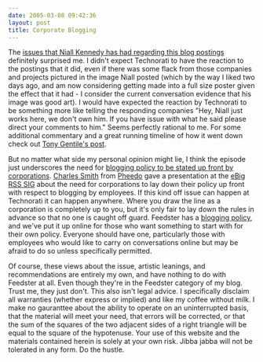 ```yaml
---
date: 2005-03-08 09:42:36
layout: post
title: Corporate Blogging
---
```


The [issues that Niall Kennedy has had regarding this blog postings](http://www.niallkennedy.com/blog/archives/2005/03/whose_voice_is.html) definitely surprised me. I didn't expect Technorati to have the reaction to the postings that it did, even if there was some flack from those companies and projects pictured in the image Niall posted (which by the way I liked two days ago, and am now considering getting made into a full size poster given the effect that it had - I consider the current conversation evidence that his image was good art). I would have expected the reaction by Technorati to be something more like telling the responding companies "Hey, Niall just works here, we don't own him.  If you have issue with what he said please direct your comments to him."  Seems perfectly rational to me. For some additional commentary and a great running timeline of how it went down check out [Tony Gentile's post](http://www.buzzhit.com/2005/03/technorati-gags-community-managers.html).

But no matter what side my personal opinion might lie, I think the episode just underscores the need for [blogging policy to be stated up front by corporations](http://www.bitsplitter.net/blog/?p=369). [Charles Smith](http://www.reasonableman.com/) from [Pheedo](http://www.pheedo.com) gave a presentation at the [eBig RSS SIG](http://www.ebig.org/sig/sig.aspx?SIGid=36) about the need for corporations to lay down their policy up front with respect to blogging by employees. If this kind off issue can happen at Technorati it can happen anywhere. Where you draw the line as a corporation is completely up to you, but it's only fair to lay down the rules in advance so that no one is caught off guard. Feedster has a [blogging policy](http://feedster.blogs.com/corporate/corporate_policies/index.html), and we've put it up online for those who want something to start with for their own policy. Everyone should have one, particularly those with employees who would like to carry on conversations online but may be afraid to do so unless specifically permitted.

Of course, these views about the issue, artistic leanings, and recommendations are entirely my own, and have nothing to do with Feedster at all. Even though they're in the Feedster category of my blog. Trust me, they just don't. This also isn't legal advice. I specifically disclaim all warranties (whether express or implied) and like my coffee without milk. I make no gauranttee about the ability to operate on an uninterrupted basis, that the material will meet your need, that errors will be corrected, or that the sum of the squares of the two adjacent sides of a right triangle will be equal to the square of the hypotenuse. Your use of this website and the materials contained herein is solely at your own risk. Jibba jabba will not be tolerated in any form. Do the hustle.
